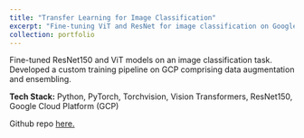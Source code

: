 ```yaml
---
title: "Transfer Learning for Image Classification"
excerpt: "Fine-tuning ViT and ResNet for image classification on Google Cloud.<br/><br/><img src='/images/vit.png'>"
collection: portfolio
---
```


Fine-tuned ResNet150 and ViT models on an image classification task. Developed a custom training pipeline on GCP comprising data augmentation and ensembling.

**Tech Stack:** Python, PyTorch, Torchvision, Vision Transformers, ResNet150, Google Cloud Platform (GCP)

Github repo [here.](https://github.com/Pratik-Doshi-99/vision-transformer-image-classification)